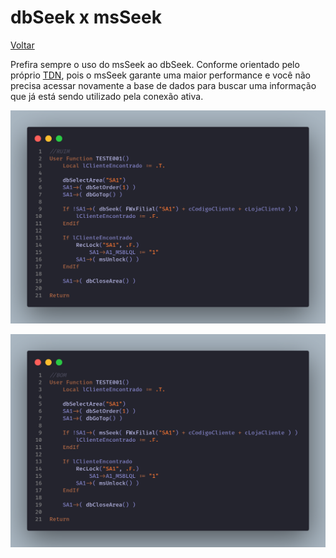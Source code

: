 # dbSeek x msSeek

[Voltar](../../README.md)

Prefira sempre o uso do msSeek ao dbSeek. Conforme orientado pelo próprio [TDN](https://tdn.totvs.com/display/public/framework/Desempenho+DbSeek+x+MsSeek), pois o msSeek garante uma maior performance e você não precisa acessar novamente a base de dados para buscar uma informação que já está sendo utilizado pela conexão ativa.

![](assets/images/usando_dbseek.png)

![](assets/images/usando_msseek.png)

